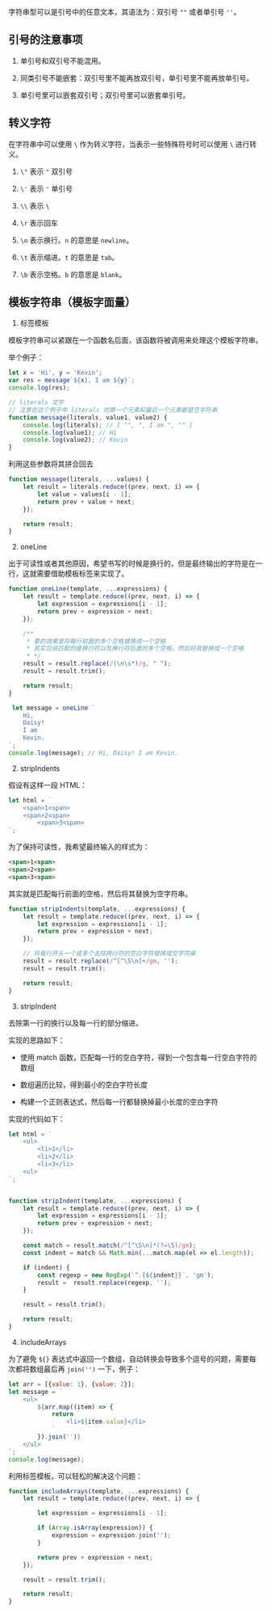 字符串型可以是引号中的任意文本，其语法为：双引号 `""` 或者单引号 `''`。

## 引号的注意事项

1. 单引号和双引号不能混用。

2. 同类引号不能嵌套：双引号里不能再放双引号，单引号里不能再放单引号。

3. 单引号里可以嵌套双引号；双引号里可以嵌套单引号。

## 转义字符

在字符串中可以使用 `\` 作为转义字符，当表示一些特殊符号时可以使用 `\` 进行转义。

1. `\"` 表示 `"` 双引号

2. `\'` 表示 `'` 单引号

3. `\\` 表示 `\`

4. `\r` 表示回车

5. `\n` 表示换行。`n` 的意思是 `newline`。

6. `\t` 表示缩进。`t` 的意思是 `tab`。

7. `\b` 表示空格。`b` 的意思是 `blank`。

## 模板字符串（模板字面量）

1. 标签模板

模板字符串可以紧跟在一个函数名后面，该函数将被调用来处理这个模板字符串。

举个例子：

```javaScript
let x = 'Hi', y = 'Kevin';
var res = message`${x}, I am ${y}`;
console.log(res);

// literals 文字
// 注意在这个例子中 literals 的第一个元素和最后一个元素都是空字符串
function message(literals, value1, value2) {
	console.log(literals); // [ "", ", I am ", "" ]
	console.log(value1); // Hi
	console.log(value2); // Kevin
}
```

利用这些参数将其拼合回去

```javaScript
function message(literals, ...values) {
	let result = literals.reduce((prev, next, i) => {
	    let value = values[i - 1];
	    return prev + value + next;
	});

	return result;
}
```

2. oneLine

出于可读性或者其他原因，希望书写的时候是换行的，但是最终输出的字符是在一行，这就需要借助模板标签来实现了。

```javaScript
function oneLine(template, ...expressions) {
    let result = template.reduce((prev, next, i) => {
        let expression = expressions[i - 1];
        return prev + expression + next;
    });

    /**
     * 要的效果是将每行前面的多个空格替换成一个空格
     * 其实应该匹配的是换行符以及换行符后面的多个空格，然后将其替换成一个空格
     * */ 
    result = result.replace(/(\n\s*)/g, " ");
    result = result.trim();

    return result;
}

 let message = oneLine `
    Hi,
    Daisy!
    I am
    Kevin.
`;
console.log(message); // Hi, Daisy! I am Kevin. 
```

2. stripIndents

假设有这样一段 HTML：

```javaScript
let html = `
	<span>1<span>
	<span>2<span>
		<span>3<span>
`;
```

为了保持可读性，我希望最终输入的样式为：

```html
<span>1<span>
<span>2<span>
<span>3<span>
```

其实就是匹配每行前面的空格，然后将其替换为空字符串。

```javaScript
function stripIndents(template, ...expressions) {
    let result = template.reduce((prev, next, i) => {
        let expression = expressions[i - 1];
        return prev + expression + next;
    });

    // 将每行开头一个或多个去除换行符的空白字符替换成空字符串
    result = result.replace(/^[^\S\n]+/gm, '');
    result = result.trim();

    return result;
}
```

3. stripIndent

去除第一行的换行以及每一行的部分缩进。

实现的思路如下：

- 使用 match 函数，匹配每一行的空白字符，得到一个包含每一行空白字符的数组

- 数组遍历比较，得到最小的空白字符长度

- 构建一个正则表达式，然后每一行都替换掉最小长度的空白字符

实现的代码如下：

```javaScript
let html = `
	<ul>
		<li>1</li>
		<li>2</li>
		<li>3</li>
	<ul>
`;


function stripIndent(template, ...expressions) {
    let result = template.reduce((prev, next, i) => {
        let expression = expressions[i - 1];
        return prev + expression + next;
    });

    const match = result.match(/^[^\S\n]*(?=\S)/gm);
    const indent = match && Math.min(...match.map(el => el.length));

    if (indent) {
        const regexp = new RegExp(`^.{${indent}}`, 'gm');
        result =  result.replace(regexp, '');
    }

    result = result.trim();

    return result;
}
```

4. includeArrays

为了避免 `${}` 表达式中返回一个数组，自动转换会导致多个逗号的问题，需要每次都将数组最后再 `join('')` 一下，例子：

```javaScript
let arr = [{value: 1}, {value: 2}];
let message = `
	<ul>
		${arr.map((item) => {
			return `
				<li>${item.value}</li>
			`
		}).join('')}
	</ul>
`;
console.log(message);
```

利用标签模板，可以轻松的解决这个问题：

```javaScript
function includeArrays(template, ...expressions) {
    let result = template.reduce((prev, next, i) => {

        let expression = expressions[i - 1];

        if (Array.isArray(expression)) {
            expression = expression.join('');
        }

        return prev + expression + next;
    });

    result = result.trim();

    return result;
}
```

